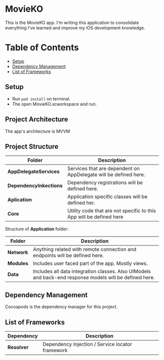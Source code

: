 # MovieKO
This is the MovieKO app. I'm writing this application to consolidate everything I've learned and improve my iOS development knowledge.

# Table of Contents
 - [Setup](#Setup)
 - [Dependency Management](#dependency-management)
 - [List of Frameworks](#list-of-frameworks)
 
## Setup
- Run `pod install` on terminal.
- The open MovieKO.xcworkspace and run.

## Project Architecture
The app's architecture is MVVM

## Project Structure
| Folder        | Description                                                     |
|-------------------------|-------------------------------------------------------|
|**AppDelegateServices** | Services that are dependent on AppDelegate will be defined here.|
|**DependencyInkections** | Dependency registrations will be defined here.|
|**Aplication** | Application specific classes will be defined her.|
|**Core** | Utility code that are not specific to this App will be defined here |

Structure of **Application** folder: 

| Folder        | Description                                                     |
|-------------------------|-------------------------------------------------------|
|**Network**| Anything related with remote connection and endpoints will be defined here.|
|**Modules**| Includes user faced part of the app. Mostly views.|
|**Data**| Includes all data integration classes. Also UIModels and back-end response models will be defined here.|


## Dependency Management

Cocoapods is the dependency manager for this project.

## List of Frameworks
| Dependency             | Description                                          |
|-------------------------|-------------------------------------------------------|
|**Resolver** | Dependency Injection / Service locator framework |


